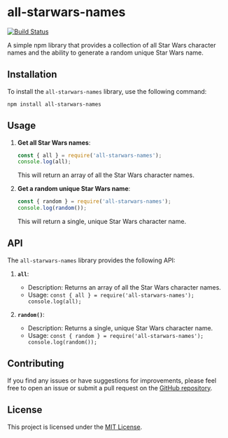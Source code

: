 # all-starwars-names

[![Build Status](https://img.shields.io/travis/com/ZikaZaki/starwars-names/main?label=Build&logo=travis-ci&logoColor=white)](https://app.travis-ci.com/ZikaZaki/starwars-names)

A simple npm library that provides a collection of all Star Wars character names and the ability to generate a random unique Star Wars name.

## Installation

To install the `all-starwars-names` library, use the following command:

```
npm install all-starwars-names
```

## Usage

1. **Get all Star Wars names**:

   ```javascript
   const { all } = require('all-starwars-names');
   console.log(all);
   ```

   This will return an array of all the Star Wars character names.

2. **Get a random unique Star Wars name**:

   ```javascript
   const { random } = require('all-starwars-names');
   console.log(random());
   ```

   This will return a single, unique Star Wars character name.

## API

The `all-starwars-names` library provides the following API:

1. **`all`**:
   - Description: Returns an array of all the Star Wars character names.
   - Usage: `const { all } = require('all-starwars-names'); console.log(all);`

2. **`random()`**:
   - Description: Returns a single, unique Star Wars character name.
   - Usage: `const { random } = require('all-starwars-names'); console.log(random());`

## Contributing

If you find any issues or have suggestions for improvements, please feel free to open an issue or submit a pull request on the [GitHub repository](https://github.com/ZikaZaki/starwars-names).

## License

This project is licensed under the [MIT License](LICENSE).
